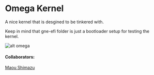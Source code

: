 # Omega Kernel

A nice kernel that is desgined to be tinkered with.

Keep in mind that gne-efi folder is just a bootloader setup
for testing the kernel.

![alt omega](https://cdn.discordapp.com/attachments/950465550436429824/951282968830283776/IMG_1722.png)

#### Collaborators:
[Maou Shimazu](https://github.com/Maou-Shimazu)

